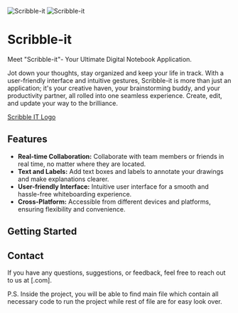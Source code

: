 ![Scribble-it](https://github.com/yubshan/scribble-it/assets/140963281/62c3e1d7-c21b-4095-9b53-11960a8a5069)
![Scribble-it](https://github.com/yubshan/scribble-it/assets/140963281/b3dd36b4-f851-4912-a9e4-961e679f43c2)
# Scribble-it
Meet "Scribble-it"- Your Ultimate Digital Notebook Application.

Jot down your thoughts, stay organized and keep your life in track.
With a user-friendly interface and intuitive gestures, Scribble-it is more than just an application; it's your creative haven, your brainstorming buddy, and your productivity partner, all rolled into one seamless experience. Create, edit, and update your way to the brilliance.


[Scribble IT Logo](scribble-it.png)

## Features

- **Real-time Collaboration:** Collaborate with team members or friends in real time, no matter where they are located.
- **Text and Labels:** Add text boxes and labels to annotate your drawings and make explanations clearer.
- **User-friendly Interface:** Intuitive user interface for a smooth and hassle-free whiteboarding experience.
- **Cross-Platform:** Accessible from different devices and platforms, ensuring flexibility and convenience.

## Getting Started
## Contact

If you have any questions, suggestions, or feedback, feel free to reach out to us at [.com].


P.S. Inside the project, you will be able to find main file which contain all necessary code to run the project while rest of file are for easy look over.
